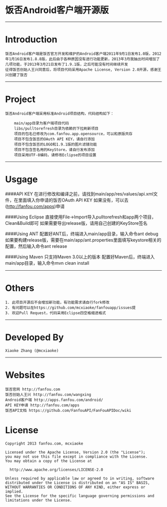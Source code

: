 饭否Android客户端开源版
===========================
    
---
Introduction
===========================
    饭否Android客户端是饭否官方开发和维护的Android客户端2011年9月1日发布1.0版，2012年1月16日发布1.8.8版，此后由于各种原因没有进行功能更新，2013年3月我抽出时间增加了几项功能，于2013年3月21日发布了1.9.1版，之后可能没有时间继续开发
    征得饭否创始人王兴同意后，将项目代码采用Apache License, Version 2.0开源，感谢王兴创建了饭否

---

Project
===========================
    饭否Android客户端采用标准Android项目结构，代码结构如下：

        main/app目录为客户端项目代码
        libs/pulltorefresh目录为依赖的下拉刷新项目
        项目的包名已修改为com.fanfou.app.opensource，可以和原版共存
        项目不包含饭否的OAuth API KEY，请自行添加
        项目不包含饭否的LOGO和1.9.1版的图片滤镜功能
        项目不包含签名用的KeyStore，请自行发布添加
        项目采用UTF-8编码，请修改Eclipse的项目设置

---

Usgage
===========================

####API KEY
    在进行修改和编译之前，请找到main/app/res/values/api.xml文件，在里面填入你申请的饭否OAuth API KEY
    如果没有，可以去(<http://fanfou.com/apps>)申请

####Using Eclipse
    直接使用File->Import导入pulltorefresh和app两个项目，Clean&Build即可
    如果需要导出release版，请用自己创建的KeyStore签名
    
####Using ANT
    配置好ANT后，终端进入main/app目录，输入命令ant debug
    如果要构建release版，需要在main/app/ant.properties里面填写keystore相关的配置，然后输入命令ant release
    
####Using Maven
    只支持Maven 3.0以上的版本
    配置好Maven后，终端进入main/app目录，输入命令mvn clean install
    
---
    
Others
===========================
    1. 此项目开源后不会增加新功能，有功能需求请自行fork修改
    2. 有问题可以在https://github.com/mcxiaoke/fanfouapp/issues提
    3. 欢迎Pull Request，代码采用Eclipse四空格缩进格式
    
---

Developed By
===========================
    Xiaoke Zhang (@mcxiaoke)
    
---

Websites
===========================
    饭否官网 http://fanfou.com
    饭否创始人王兴 http://fanfou.com/wangxing
    Android客户端 http://apps.fanfou.com/android/
    API KEY申请 http://fanfou.com/apps
    饭否API文档 https://github.com/FanfouAPI/FanFouAPIDoc/wiki

License
===========================

    Copyright 2013 fanfou.com, mcxiaoke

    Licensed under the Apache License, Version 2.0 (the "License");
    you may not use this file except in compliance with the License.
    You may obtain a copy of the License at

      http://www.apache.org/licenses/LICENSE-2.0

    Unless required by applicable law or agreed to in writing, software
    distributed under the License is distributed on an "AS IS" BASIS,
    WITHOUT WARRANTIES OR CONDITIONS OF ANY KIND, either express or implied.
    See the License for the specific language governing permissions and
    limitations under the License.





